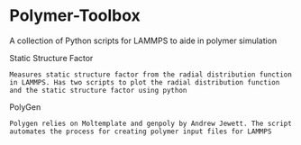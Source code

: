 # Polymer-Toolbox
A collection of Python scripts for LAMMPS to aide in polymer simulation

Static Structure Factor

```Measures static structure factor from the radial distribution function in LAMMPS. Has two scripts to plot the radial distribution function and the static structure factor using python```

PolyGen

```Polygen relies on Moltemplate and genpoly by Andrew Jewett. The script automates the process for creating polymer input files for LAMMPS```
